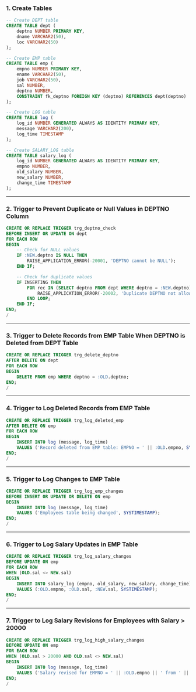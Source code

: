 ### 1. **Create Tables**
```sql
-- Create DEPT table
CREATE TABLE dept (
    deptno NUMBER PRIMARY KEY,
    dname VARCHAR2(50),
    loc VARCHAR2(50)
);

-- Create EMP table
CREATE TABLE emp (
    empno NUMBER PRIMARY KEY,
    ename VARCHAR2(50),
    job VARCHAR2(50),
    sal NUMBER,
    deptno NUMBER,
    CONSTRAINT fk_deptno FOREIGN KEY (deptno) REFERENCES dept(deptno)
);

-- Create LOG table
CREATE TABLE log (
    log_id NUMBER GENERATED ALWAYS AS IDENTITY PRIMARY KEY,
    message VARCHAR2(200),
    log_time TIMESTAMP
);

-- Create SALARY_LOG table
CREATE TABLE salary_log (
    log_id NUMBER GENERATED ALWAYS AS IDENTITY PRIMARY KEY,
    empno NUMBER,
    old_salary NUMBER,
    new_salary NUMBER,
    change_time TIMESTAMP
);
```

---

### 2. **Trigger to Prevent Duplicate or Null Values in DEPTNO Column**
```sql
CREATE OR REPLACE TRIGGER trg_deptno_check
BEFORE INSERT OR UPDATE ON dept
FOR EACH ROW
BEGIN
    -- Check for NULL values
    IF :NEW.deptno IS NULL THEN
        RAISE_APPLICATION_ERROR(-20001, 'DEPTNO cannot be NULL');
    END IF;

    -- Check for duplicate values
    IF INSERTING THEN
        FOR rec IN (SELECT deptno FROM dept WHERE deptno = :NEW.deptno) LOOP
            RAISE_APPLICATION_ERROR(-20002, 'Duplicate DEPTNO not allowed');
        END LOOP;
    END IF;
END;
/
```

---

### 3. **Trigger to Delete Records from EMP Table When DEPTNO is Deleted from DEPT Table**
```sql
CREATE OR REPLACE TRIGGER trg_delete_deptno
AFTER DELETE ON dept
FOR EACH ROW
BEGIN
    DELETE FROM emp WHERE deptno = :OLD.deptno;
END;
/
```

---

### 4. **Trigger to Log Deleted Records from EMP Table**
```sql
CREATE OR REPLACE TRIGGER trg_log_deleted_emp
AFTER DELETE ON emp
FOR EACH ROW
BEGIN
    INSERT INTO log (message, log_time)
    VALUES ('Record deleted from EMP table: EMPNO = ' || :OLD.empno, SYSTIMESTAMP);
END;
/
```

---

### 5. **Trigger to Log Changes to EMP Table**
```sql
CREATE OR REPLACE TRIGGER trg_log_emp_changes
BEFORE INSERT OR UPDATE OR DELETE ON emp
BEGIN
    INSERT INTO log (message, log_time)
    VALUES ('Employees table being changed', SYSTIMESTAMP);
END;
/
```

---

### 6. **Trigger to Log Salary Updates in EMP Table**
```sql
CREATE OR REPLACE TRIGGER trg_log_salary_changes
BEFORE UPDATE ON emp
FOR EACH ROW
WHEN (OLD.sal <> NEW.sal)
BEGIN
    INSERT INTO salary_log (empno, old_salary, new_salary, change_time)
    VALUES (:OLD.empno, :OLD.sal, :NEW.sal, SYSTIMESTAMP);
END;
/
```

---

### 7. **Trigger to Log Salary Revisions for Employees with Salary > 20000**
```sql
CREATE OR REPLACE TRIGGER trg_log_high_salary_changes
BEFORE UPDATE ON emp
FOR EACH ROW
WHEN (OLD.sal > 20000 AND OLD.sal <> NEW.sal)
BEGIN
    INSERT INTO log (message, log_time)
    VALUES ('Salary revised for EMPNO = ' || :OLD.empno || ' from ' || :OLD.sal || ' to ' || :NEW.sal, SYSTIMESTAMP);
END;
/
```
